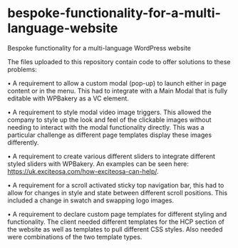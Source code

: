 # bespoke-functionality-for-a-multi-language-website
Bespoke functionality for a multi-language WordPress website

The files uploaded to this repository contain code to offer solutions to these problems:

•	A requirement to allow a custom modal (pop-up) to launch either in page content or in the menu. This had to integrate with a Main Modal that is fully editable with WPBakery as a VC element.

•	A requirement to style modal video image triggers. This allowed the company to style up the look and feel of the clickable images without needing to interact with the modal functionality directly. This was a particular challenge as different page templates display these images differently.

•	A requirement to create various different sliders to integrate different styled sliders with WPBakery. An examples can be seen here: https://uk.exciteosa.com/how-exciteosa-can-help/. 

•	A requirement for a scroll activated sticky top navigation bar, this had to allow for changes in style and state between different scroll positions. This included a change in swatch and swapping logo images.

•	A requirement to declare custom page templates for different styling and functionality. The client needed different templates for the HCP section of the website as well as templates to pull different CSS styles. Also needed were combinations of the two template types.

